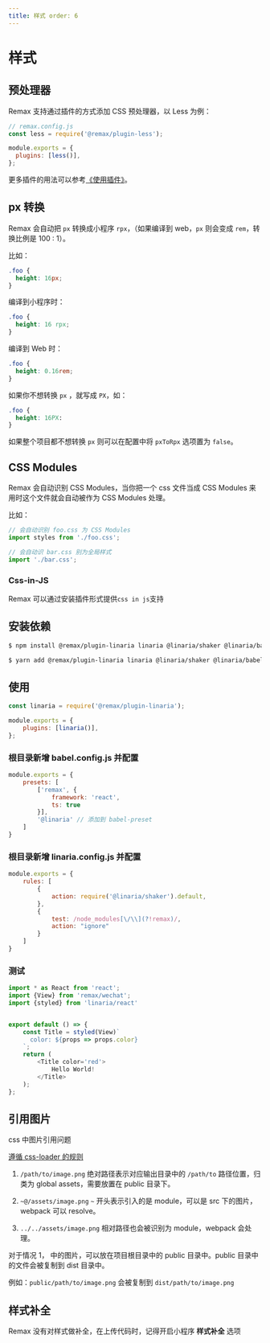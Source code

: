 ```yaml
---
title: 样式 order: 6
---
```


# 样式

## 预处理器

Remax 支持通过插件的方式添加 CSS 预处理器，以 Less 为例：

```js
// remax.config.js
const less = require('@remax/plugin-less');

module.exports = {
  plugins: [less()],
};
```

更多插件的用法可以参考[《使用插件》](https://remaxjs.org/guide/advanced/plugin)。

## px 转换

Remax 会自动把 `px` 转换成小程序 `rpx`，（如果编译到 web，`px` 则会变成 `rem`，转换比例是 100 : 1）。

比如：

```css
.foo {
  height: 16px;
}
```

编译到小程序时：

```css
.foo {
  height: 16 rpx;
}
```

编译到 Web 时：

```css
.foo {
  height: 0.16rem;
}
```

如果你不想转换 `px` ，就写成 `PX`，如：

```css
.foo {
  height: 16PX:
}
```

如果整个项目都不想转换 `px` 则可以在配置中将 `pxToRpx` 选项置为 `false`。

## CSS Modules

Remax 会自动识别 CSS Modules，当你把一个 css 文件当成 CSS Modules 来用时这个文件就会自动被作为 CSS Modules 处理。

比如：

```js
// 会自动识别 foo.css 为 CSS Modules
import styles from './foo.css';

// 会自动识 bar.css 别为全局样式
import './bar.css';
```

### Css-in-JS
Remax 可以通过安装插件形式提供`css in js`支持
## 安装依赖

```bash
$ npm install @remax/plugin-linaria linaria @linaria/shaker @linaria/babel-preset --save
```

```bash
$ yarn add @remax/plugin-linaria linaria @linaria/shaker @linaria/babel-preset
```

## 使用

```js
const linaria = require('@remax/plugin-linaria');

module.exports = {
    plugins: [linaria()],
};
```

### 根目录新增 babel.config.js 并配置

```js
module.exports = {
    presets: [
        ['remax', {
            framework: 'react',
            ts: true
        }],
        '@linaria' // 添加到 babel-preset
    ]
}
```

### 根目录新增 linaria.config.js 并配置
```js
module.exports = {
    rules: [
        {
            action: require('@linaria/shaker').default,
        },
        {
            test: /node_modules[\/\\](?!remax)/,
            action: "ignore"
        }
    ]
}
```

### 测试
```js
import * as React from 'react';
import {View} from 'remax/wechat';
import {styled} from 'linaria/react'


export default () => {
    const Title = styled(View)`
      color: ${props => props.color}
    `;
    return (
        <Title color='red'>
            Hello World!
        </Title>
    );
};
```



## 引用图片

css 中图片引用问题

[遵循 css-loader 的规则](https://github.com/webpack-contrib/css-loader#url)

1. `/path/to/image.png` 绝对路径表示对应输出目录中的 `/path/to` 路径位置，归类为 global assets，需要放置在 public 目录下。

2. `~@/assets/image.png` `~` 开头表示引入的是 module，可以是 src 下的图片， webpack 可以 resolve。

3. `../../assets/image.png` 相对路径也会被识别为 module，webpack 会处理。

对于情况 1， 中的图片，可以放在项目根目录中的 public 目录中。public 目录中的文件会被复制到 dist 目录中。

例如：`public/path/to/image.png` 会被复制到 `dist/path/to/image.png`

## 样式补全

Remax 没有对样式做补全，在上传代码时，记得开启小程序 **样式补全** 选项
